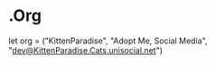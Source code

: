 # .Org
let org = ("KittenParadise", "Adopt Me, Social Media", "dev@KittenParadise.Cats.unisocial.net")
